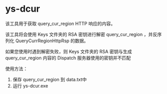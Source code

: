 # ys-dcur
该工具用于获取 query_cur_region HTTP 响应的内容。

该工具将会使用 Keys 文件夹的 RSA 密钥进行解密 query_cur_region ，并反序列化 QueryCurrRegionHttpRsp 的数据。

如果您使用时遇到解密失败，则 Keys 文件夹的 RSA 密钥与生成 query_cur_region 内容的 Dispatch 服务器使用的密钥并不匹配

使用方法：
1. 保存 query_cur_region 到 data.txt中
2. 运行 ys-dcur.exe
